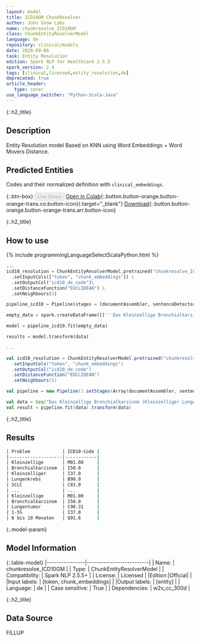 ```yaml
---
layout: model
title: ICD10GM ChunkResolver
author: John Snow Labs
name: chunkresolve_ICD10GM
class: ChunkEntityResolverModel
language: de
repository: clinical/models
date: 2020-09-06
task: Entity Resolution
edition: Spark NLP for Healthcare 2.5.5
spark_version: 2.4
tags: [clinical,licensed,entity_resolution,de]
deprecated: true
article_header:
   type: cover
use_language_switcher: "Python-Scala-Java"
---
```


{:.h2_title}
## Description
Entity Resolution model Based on KNN using Word Embeddings + Word Movers Distance.

## Predicted Entities
Codes and their normalized definition with `clinical_embeddings`.

{:.btn-box}
<button class="button button-orange" disabled>Live Demo</button>
[Open in Colab](https://colab.research.google.com/github/JohnSnowLabs/spark-nlp-workshop/blob/master/tutorials/Certification_Trainings/Healthcare/14.German_Healthcare_Models.ipynb){:.button.button-orange.button-orange-trans.co.button-icon}{:target="_blank"}
[Download](https://s3.amazonaws.com/auxdata.johnsnowlabs.com/clinical/models/chunkresolve_ICD10GM_de_2.5.5_2.4_1599431635423.zip){:.button.button-orange.button-orange-trans.arr.button-icon}

{:.h2_title}
## How to use
<div class="tabs-box" markdown="1">

{% include programmingLanguageSelectScalaPython.html %}

```python
...
icd10_resolution = ChunkEntityResolverModel.pretrained("chunkresolve_ICD10GM",'de','clinical/models') \
  .setInputCols(["token", "chunk_embeddings"]) \
  .setOutputCol("icd10_de_code")\
  .setDistanceFunction("EUCLIDEAN") \
  .setNeighbours(5)

pipeline_icd10 = Pipeline(stages = [documentAssembler, sentenceDetector, tokenizer, stopwords, de_embeddings, de_ner, ner_converter, chunk_embeddings, icd10_resolution])

empty_data = spark.createDataFrame([['''Das Kleinzellige Bronchialkarzinom (Kleinzelliger Lungenkrebs, SCLC) ist Hernia femoralis, Akne, einseitig, ein hochmalignes bronchogenes Karzinom, das überwiegend im Zentrum der Lunge, in einem Hauptbronchus entsteht. Die mittlere Prävalenz wird auf 1/20.000 geschätzt. Vom SCLC sind hauptsächlich Peronen mittleren Alters (27-66 Jahre) mit Raucheranamnese betroffen. Etwa 70% der Patienten mit SCLC haben bei Stellung der Diagnose schon extra-thorakale Symptome. Zu den Symptomen gehören Thoraxschmerz, Dyspnoe, Husten und pfeifende Atmung. Die Beteiligung benachbarter Bereiche verursacht Heiserkeit, Dysphagie und Oberes Vena-cava-Syndrom (Obstruktion des Blutflusses durch die Vena cava superior). Zusätzliche Symptome als Folge einer Fernmetastasierung sind ebenfalls möglich. Rauchen und Strahlenexposition sind synergistisch wirkende Risikofaktoren. Die industrielle Exposition mit Bis (Chlormethyläther) ist ein weiterer Risikofaktor. Röntgenaufnahmen des Thorax sind nicht ausreichend empfindlich, um einen SCLC frühzeitig zu erkennen. Röntgenologischen Auffälligkeiten muß weiter nachgegangen werden, meist mit Computertomographie. Die Diagnose wird bioptisch gesichert. Patienten mit SCLC erhalten meist Bestrahlung und/oder Chemotherapie. In Hinblick auf eine Verbesserung der Überlebenschancen der Patienten ist sowohl bei ausgedehnten und bei begrenzten SCLC eine kombinierte Chemotherapie wirksamer als die Behandlung mit Einzelsubstanzen. Es kann auch eine prophylaktische Bestrahlung des Schädels erwogen werden, da innerhalb von 2-3 Jahren nach Behandlungsbeginn ein hohes Risiko für zentralnervöse Metastasen besteht. Das Kleinzellige Bronchialkarzinom ist der aggressivste Lungentumor: Die 5-Jahres-Überlebensrate beträgt 1-5%, der Median des gesamten Überlebens liegt bei etwa 6 bis 10 Monaten.''']]).toDF("text")

model = pipeline_icd10.fit(empty_data)

results = model.transform(data)

```

```scala
...

val icd10_resolution = ChunkEntityResolverModel.pretrained("chunkresolve_ICD10GM",'de','clinical/models')
  .setInputCols("token", "chunk_embeddings")
  .setOutputCol("icd10_de_code")
  .setDistanceFunction("EUCLIDEAN")
  .setNeighbours(5)

val pipeline = new Pipeline().setStages(Array(documentAssembler, sentenceDetector, tokenizer, stopwords, de_embeddings, de_ner, ner_converter, chunk_embeddings, icd10_resolution))

val data = Seq("Das Kleinzellige Bronchialkarzinom (Kleinzelliger Lungenkrebs, SCLC) ist Hernia femoralis, Akne, einseitig, ein hochmalignes bronchogenes Karzinom, das überwiegend im Zentrum der Lunge, in einem Hauptbronchus entsteht. Die mittlere Prävalenz wird auf 1/20.000 geschätzt. Vom SCLC sind hauptsächlich Peronen mittleren Alters (27-66 Jahre) mit Raucheranamnese betroffen. Etwa 70% der Patienten mit SCLC haben bei Stellung der Diagnose schon extra-thorakale Symptome. Zu den Symptomen gehören Thoraxschmerz, Dyspnoe, Husten und pfeifende Atmung. Die Beteiligung benachbarter Bereiche verursacht Heiserkeit, Dysphagie und Oberes Vena-cava-Syndrom (Obstruktion des Blutflusses durch die Vena cava superior). Zusätzliche Symptome als Folge einer Fernmetastasierung sind ebenfalls möglich. Rauchen und Strahlenexposition sind synergistisch wirkende Risikofaktoren. Die industrielle Exposition mit Bis (Chlormethyläther) ist ein weiterer Risikofaktor. Röntgenaufnahmen des Thorax sind nicht ausreichend empfindlich, um einen SCLC frühzeitig zu erkennen. Röntgenologischen Auffälligkeiten muß weiter nachgegangen werden, meist mit Computertomographie. Die Diagnose wird bioptisch gesichert. Patienten mit SCLC erhalten meist Bestrahlung und/oder Chemotherapie. In Hinblick auf eine Verbesserung der Überlebenschancen der Patienten ist sowohl bei ausgedehnten und bei begrenzten SCLC eine kombinierte Chemotherapie wirksamer als die Behandlung mit Einzelsubstanzen. Es kann auch eine prophylaktische Bestrahlung des Schädels erwogen werden, da innerhalb von 2-3 Jahren nach Behandlungsbeginn ein hohes Risiko für zentralnervöse Metastasen besteht. Das Kleinzellige Bronchialkarzinom ist der aggressivste Lungentumor: Die 5-Jahres-Überlebensrate beträgt 1-5%, der Median des gesamten Überlebens liegt bei etwa 6 bis 10 Monaten.").toDF("text")
val result = pipeline.fit(data).transform(data)

```
</div>

{:.h2_title}
## Results

```bash
| Problem            | ICD10-Code |
|--------------------|------------|
| Kleinzellige       | M01.00     |
| Bronchialkarzinom  | I50.0      |
| Kleinzelliger      | I37.0      |
| Lungenkrebs        | B90.9      |
| SCLC               | C83.0      |
| ...                | ...        |
| Kleinzellige       | M01.00     |
| Bronchialkarzinom  | I50.0      |
| Lungentumor        | C90.31     |
| 1-5%               | I37.0      |
| 6 bis 10 Monaten   | Q91.6      |
```

{:.model-param}
## Model Information

{:.table-model}
|----------------|--------------------------|
| Name:           | chunkresolve_ICD10GM     |
| Type:    | ChunkEntityResolverModel |
| Compatibility:  | Spark NLP 2.5.5+                    |
| License:        | Licensed                 |
|Edition:|Official|               |
|Input labels:         | [token, chunk_embeddings]  |
|Output labels:        | [entity]                  |
| Language:       | de                       |
| Case sensitive: | True                     |
| Dependencies:  | w2v_cc_300d              |

{:.h2_title}
## Data Source
FILLUP
